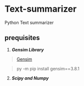 # Text-summarizer
Python Text summarizer

## prequisites

1. ***Gensim Library***

  > [Gensim](https://pypi.org/project/gensim/)

  > py -m pip install gensim==3.8.1

2. ***Scipy and Numpy***

